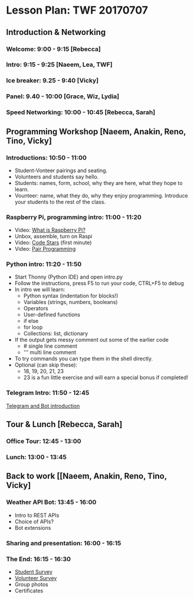 # Lesson Plan: TWF 20170707

## Introduction & Networking

### Welcome: 9:00 - 9:15 [Rebecca]

### Intro: 9:15 - 9:25 [Naeem, Lea, TWF]

### Ice breaker: 9.25 - 9:40 [Vicky]

### Panel: 9.40 - 10:00 [Grace, Wiz, Lydia]

### Speed Networking: 10:00 - 10:45 [Rebecca, Sarah]

## Programming Workshop [Naeem, Anakin, Reno, Tino, Vicky]

### Introductions: 10:50 - 11:00

* Student-Vonteer pairings and seating.
* Volunteers and students say hello.
* Students: names, form, school, why they are here, what they hope to learn.
* Vounteer: name, what they do, why they enjoy programming. Introduce your students to the rest of the class.

### Raspberry Pi, programming intro: 11:00 - 11:20

* Video: [What is Raspberry Pi?](https://www.youtube.com/watch?v=uXUjwk2-qx4)
* Unbox, assemble, turn on Raspi
* Video: [Code Stars](https://www.youtube.com/watch?v=dU1xS07N-FA) (first minute)
* Video: [Pair Programming](https://www.youtube.com/watch?v=vgkahOzFH2Q)

### Python intro: 11:20 - 11:50

* Start Thonny (Python IDE) and open intro.py
* Follow the instructions, press F5 to run your code, CTRL+F5 to debug
* In intro we will learn:
  * Python syntax (indentation for blocks!)
  * Variables (strings, numbers, booleans)
  * Operators
  * User-defined functions
  * if else
  * for loop
  * Collections: list, dictionary
* If the output gets messy comment out some of the earlier code
  * \# single line comment
  * ''' multi line comment
* To try commands you can type them in the shell directly.
* Optional (can skip these):
  * 18, 19, 20, 21, 23
  * 23 is a fun little exercise and will earn a special bonus if completed!

### Telegram Intro: 11:50 - 12:45

[Telegram and Bot introduction](BOT_INTRO.md)

## Tour & Lunch [Rebecca, Sarah]

### Office Tour: 12:45 - 13:00

### Lunch: 13:00 - 13:45

## Back to work [[Naeem, Anakin, Reno, Tino, Vicky]

### Weather API Bot: 13:45 - 16:00

* Intro to REST APIs
* Choice of APIs?
* Bot extensions

### Sharing and presentation: 16:00 - 16:15

### The End: 16:15 - 16:30

* [Student Survey](https://goo.gl/forms/NoldzzeR92vCXG5G3)
* [Volunteer Survey](https://goo.gl/forms/vfZRlytLRS3HbZLh1)
* Group photos
* Certificates
